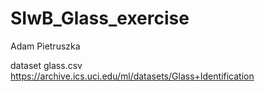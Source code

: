 # SIwB_Glass_exercise

Adam Pietruszka


dataset glass.csv https://archive.ics.uci.edu/ml/datasets/Glass+Identification
